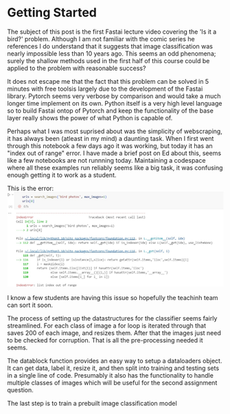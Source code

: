 # Getting Started

The subject of this post is the first Fastai lecture video covering the 'Is it a bird?' problem. Although I am not familiar with the comic series he references I do understand that it suggests that image classification was
nearly impossible less than 10 years ago. This seems an odd phenomena; surely the shallow methods used in the first half of this course could be applied to the problem with reasonable success? 

It does not escape me that the fact that this problem can be solved in 5 minutes with free toolsis largely due to the development of the Fastai library. Pytorch seems very verbose by comparison and would take a much longer time 
implement on its own. Python itself is a very high level language so to build Fastai ontop of Pytorch and keep the functionality of the base layer really shows the power of what Python is capable of.

Perhaps what I was most suprised about was the simplicity of webscraping, it has always been (atleast in my mind) a daunting task. When I first went through this notebook a few days ago it was working, but today it has an "index
out of range" error. I have made a brief post on Ed about this, seems like a few notebooks are not runnning today. Maintaining a codespace where all these examples run reliably seems like a big task, it was confusing enough getting
it to work as a student. 

This is the error:
![](/images/error.jpg "Webscraping Error Message")

I know a few students are having this issue so hopefully the teachinh team can sort it soon.

The process of setting up the datastructures for the classifier seems fairly streamlined. For each class of image a for loop is iterated through that saves 200 of each image, and resizes them. After that the images just need to be checked for corruption. That is all the pre-processing needed it seems.

The datablock function provides an easy way to setup a dataloaders object. It can get data, label it, resize it, and then split into training and testing sets in a single line of code. Presumably it also has the functionality to handle multiple classes of images which will be useful for the second assignment question.

The last step is to train a prebuilt image classification model 
